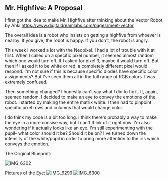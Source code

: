 ## Mr. Highfive: A Proposal

I first got the idea to make Mr. Highfive after thinking about the Vector Robot by Anki https://www.digitaldreamlabs.com/pages/meet-vector

The overall idea is a robot who insists on getting a highfive from whoever is nearby. If you give, the robot is happy. If you don't, the robot is angry. 

This week I worked a lot with the Neopixel. I had a lot of trouble with it at first. When I called on a specific pixel number, it seemed almost random which one would turn off. If I asked for pixel 3, maybe it would turn off. But then if I asked it to be white or red, a completely different pixel would respond. I'm not sure if this is because specific diodes have specific color assignments? But I've seen them all in the full range of RGB colors. I was extremely confused. 

Then something changed? I honestly can't say what I did to fix it. It, again, seemed random. I decided to make an eye to convey the emotions of the robot. I started by making the entire matrix white. I then had to pinpoint specific pixel rows and columns that would change color. 

I do think my code is a bit too long. I think there's probably a way to make the eye in a more consise way, but I can't think of it right now. I'm also wondering if it actually looks like an eye. I'm still experimenting with the pupil- what color should it be? Should it be on? I've turned down the intensity of the white/pupil in order to bring more attention to the iris which conveys the emotion. 

The Original Blueprint: 

![IMG_6302](https://user-images.githubusercontent.com/54527264/135802005-c0e3da3f-c3cc-4d7e-956e-96dce04520ac.jpg)

Pictures of the Eye: 
![IMG_6299](https://user-images.githubusercontent.com/54527264/135801998-05332d9c-6b34-4a10-893d-2082dffecf14.jpg)
![IMG_6300](https://user-images.githubusercontent.com/54527264/135802003-dd839c1e-5e92-40bb-9853-c5cc03644be5.jpg)
